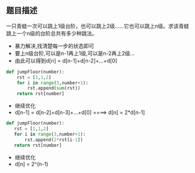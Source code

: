 ## 题目描述
一只青蛙一次可以跳上1级台阶，也可以跳上2级……它也可以跳上n级。求该青蛙跳上一个n级的台阶总共有多少种跳法。
- 暴力解决,找清楚每一步的状态即可
- 要上n级台阶,可以是n-1再上1级,可以是n-2再上2级...
- 由此可以得到d[n] = d[n-1]+d[n-2]+...+d[0]

```python 
def jumpFloor(number):
    rst = [1,1,2]
    for i in range(3,number+1):
        rst.append(sum(rst))
    return rst[number]
```

- 继续优化
- d[n-1] = d[n-2]+d[n-3]+...+d[0] ====> d[n] = 2*d[n-1]
 ```python 
 def jumpFloor(number):
    rst = [1,1,2]
    for i in range(3,number+1):
        rst.append(2*rst[i-1])
    return rst[number]
 ```
 
 - 继续优化
 - d[n] = 2^(n-1)
 
